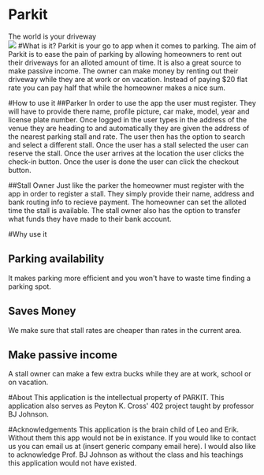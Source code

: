 # Parkit
The world is your driveway<br>
<img src="https://img.shields.io/badge/platform-web%20%7C%20iOS%20%7C%20Android-blue.svg">
#What is it?
Parkit is your go to app when it comes to parking. The aim of Parkit is to ease the pain of parking by allowing homeowners to rent out their driveways for an alloted amount of time. It is also a great source to make passive income. The owner can make money by renting out their driveway while they are at work or on vacation. Instead of paying $20 flat rate you can pay half that while the homeowner makes a nice sum.

#How to use it
##Parker
In order to use the app the user must register. They will have to provide there name, profile picture, car make, model, year and license plate number. Once logged in the user types in the address of the venue they are heading to and automatically they are given the address of the nearest parking stall and rate. The user then has the option to search and select a different stall. Once the user has a stall selected the user can reserve the stall. Once the user arrives at the location the user clicks the check-in button. Once the user is done the user can click the checkout button.

##Stall Owner
Just like the parker the homeowner must register with the app in order to register a stall. They simply provide their name, address and bank routing info to recieve payment. The homeowner can set the alloted time the stall is available. The stall owner also has the option to transfer what funds they have made to their bank account.

#Why use it
## Parking availability
It makes parking more efficient and you won't have to waste time finding a parking spot.
## Saves Money
We make sure that stall rates are cheaper than rates in the current area.
## Make passive income
A stall owner can make a few extra bucks while they are at work, school or on vacation.

#About
This application is the intellectual property of PARKIT. This application also serves as Peyton K. Cross' 402 project taught by professor BJ Johnson.

#Acknowledgements
This application is the brain child of Leo and Erik. Without them this app would not be in existance. If you would like to contact us you can email us at (insert generic company email here). I would also like to acknowledge Prof. BJ Johnson as without the class and his teachings this application would not have existed.

